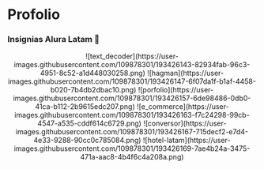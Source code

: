 # Profolio

###  Insignias Alura Latam 🥇

<p align="center">
![text_decoder](https://user-images.githubusercontent.com/109878301/193426143-82934fab-96c3-4951-8c52-a1d448030258.png)
![hagman](https://user-images.githubusercontent.com/109878301/193426147-6f07da1f-b1af-4458-b020-7b4db2dbac10.png)
![porfolio](https://user-images.githubusercontent.com/109878301/193426157-6de98486-0db0-41ca-b112-2b9615edc207.png)
![e_commerce](https://user-images.githubusercontent.com/109878301/193426163-f7c24298-99cb-4547-a535-cddf614c6729.png)
![conversor](https://user-images.githubusercontent.com/109878301/193426167-715decf2-e7d4-4e33-9288-90cc0c785084.png)
![hotel-latam](https://user-images.githubusercontent.com/109878301/193426169-7ae4b24a-3475-471a-aac8-4b4f6c4a208a.png)
</p>
